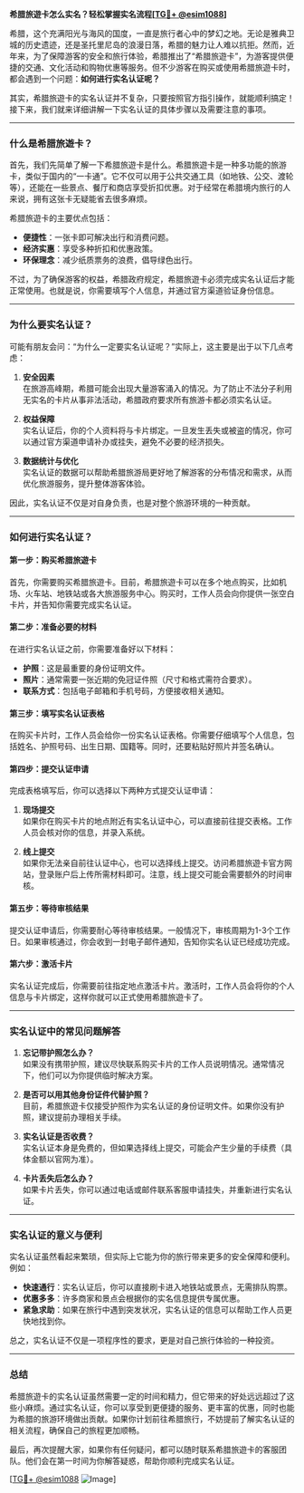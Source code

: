**希腊旅遊卡怎么实名？轻松掌握实名流程[[TG💪+ @esim1088](https://t.me/s/esim1088)]**

希腊，这个充满阳光与海风的国度，一直是旅行者心中的梦幻之地。无论是雅典卫城的历史遗迹，还是圣托里尼岛的浪漫日落，希腊的魅力让人难以抗拒。然而，近年来，为了保障游客的安全和旅行体验，希腊推出了“希腊旅遊卡”，为游客提供便捷的交通、文化活动和购物优惠等服务。但不少游客在购买或使用希腊旅遊卡时，都会遇到一个问题：**如何进行实名认证呢？**

其实，希腊旅遊卡的实名认证并不复杂，只要按照官方指引操作，就能顺利搞定！接下来，我们就来详细讲解一下实名认证的具体步骤以及需要注意的事项。

---

### **什么是希腊旅遊卡？**
首先，我们先简单了解一下希腊旅遊卡是什么。希腊旅遊卡是一种多功能的旅游卡，类似于国内的“一卡通”。它不仅可以用于公共交通工具（如地铁、公交、渡轮等），还能在一些景点、餐厅和商店享受折扣优惠。对于经常在希腊境内旅行的人来说，拥有这张卡无疑能省去很多麻烦。

希腊旅遊卡的主要优点包括：
- **便捷性**：一张卡即可解决出行和消费问题。
- **经济实惠**：享受多种折扣和优惠政策。
- **环保理念**：减少纸质票务的浪费，倡导绿色出行。

不过，为了确保游客的权益，希腊政府规定，希腊旅遊卡必须完成实名认证后才能正常使用。也就是说，你需要填写个人信息，并通过官方渠道验证身份信息。

---

### **为什么要实名认证？**
可能有朋友会问：“为什么一定要实名认证呢？”实际上，这主要是出于以下几点考虑：

1. **安全因素**  
   在旅游高峰期，希腊可能会出现大量游客涌入的情况。为了防止不法分子利用无实名的卡片从事非法活动，希腊政府要求所有旅游卡都必须实名认证。

2. **权益保障**  
   实名认证后，你的个人资料将与卡片绑定。一旦发生丢失或被盗的情况，你可以通过官方渠道申请补办或挂失，避免不必要的经济损失。

3. **数据统计与优化**  
   实名认证的数据可以帮助希腊旅游局更好地了解游客的分布情况和需求，从而优化旅游服务，提升整体游客体验。

因此，实名认证不仅是对自身负责，也是对整个旅游环境的一种贡献。

---

### **如何进行实名认证？**

#### **第一步：购买希腊旅遊卡**
首先，你需要购买希腊旅遊卡。目前，希腊旅遊卡可以在多个地点购买，比如机场、火车站、地铁站或各大旅游服务中心。购买时，工作人员会向你提供一张空白卡片，并告知你需要完成实名认证。

#### **第二步：准备必要的材料**
在进行实名认证之前，你需要准备好以下材料：
- **护照**：这是最重要的身份证明文件。
- **照片**：通常需要一张近期的免冠证件照（尺寸和格式需符合要求）。
- **联系方式**：包括电子邮箱和手机号码，方便接收相关通知。

#### **第三步：填写实名认证表格**
在购买卡片时，工作人员会给你一份实名认证表格。你需要仔细填写个人信息，包括姓名、护照号码、出生日期、国籍等。同时，还要粘贴好照片并签名确认。

#### **第四步：提交认证申请**
完成表格填写后，你可以选择以下两种方式提交认证申请：
1. **现场提交**  
   如果你在购买卡片的地点附近有实名认证中心，可以直接前往提交表格。工作人员会核对你的信息，并录入系统。

2. **线上提交**  
   如果你无法亲自前往认证中心，也可以选择线上提交。访问希腊旅遊卡官方网站，登录账户后上传所需材料即可。注意，线上提交可能会需要额外的时间审核。

#### **第五步：等待审核结果**
提交认证申请后，你需要耐心等待审核结果。一般情况下，审核周期为1-3个工作日。如果审核通过，你会收到一封电子邮件通知，告知你实名认证已经成功完成。

#### **第六步：激活卡片**
实名认证完成后，你需要前往指定地点激活卡片。激活时，工作人员会将你的个人信息与卡片绑定，这样你就可以正式使用希腊旅遊卡了。

---

### **实名认证中的常见问题解答**

1. **忘记带护照怎么办？**  
   如果没有携带护照，建议尽快联系购买卡片的工作人员说明情况。通常情况下，他们可以为你提供临时解决方案。

2. **是否可以用其他身份证件代替护照？**  
   目前，希腊旅遊卡仅接受护照作为实名认证的身份证明文件。如果你没有护照，建议提前办理相关手续。

3. **实名认证是否收费？**  
   实名认证本身是免费的，但如果选择线上提交，可能会产生少量的手续费（具体金额以官网为准）。

4. **卡片丢失后怎么办？**  
   如果卡片丢失，你可以通过电话或邮件联系客服申请挂失，并重新进行实名认证。

---

### **实名认证的意义与便利**
实名认证虽然看起来繁琐，但实际上它能为你的旅行带来更多的安全保障和便利。例如：
- **快速通行**：实名认证后，你可以直接刷卡进入地铁站或景点，无需排队购票。
- **优惠多多**：许多商家和景点会根据你的实名信息提供专属优惠。
- **紧急求助**：如果在旅行中遇到突发状况，实名认证的信息可以帮助工作人员更快地找到你。

总之，实名认证不仅是一项程序性的要求，更是对自己旅行体验的一种投资。

---

### **总结**
希腊旅遊卡的实名认证虽然需要一定的时间和精力，但它带来的好处远远超过了这些小麻烦。通过实名认证，你可以享受到更便捷的服务、更丰富的优惠，同时也能为希腊的旅游环境做出贡献。如果你计划前往希腊旅行，不妨提前了解实名认证的相关流程，确保自己的旅程更加顺畅。

最后，再次提醒大家，如果你有任何疑问，都可以随时联系希腊旅遊卡的客服团队。他们会在第一时间为你解答疑惑，帮助你顺利完成实名认证。

[[TG💪+ @esim1088](https://t.me/s/esim1088) ![Image](https://i.postimg.cc/4NQfJmqS/Snipaste-2025-05-13-00-14-12.png)]
